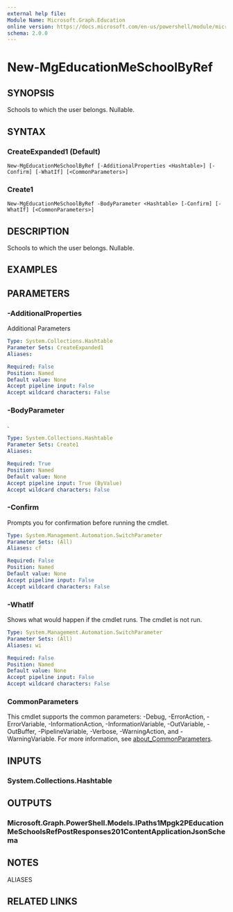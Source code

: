 ```yaml
---
external help file:
Module Name: Microsoft.Graph.Education
online version: https://docs.microsoft.com/en-us/powershell/module/microsoft.graph.education/new-mgeducationmeschoolbyref
schema: 2.0.0
---
```


# New-MgEducationMeSchoolByRef

## SYNOPSIS
Schools to which the user belongs.
Nullable.

## SYNTAX

### CreateExpanded1 (Default)
```
New-MgEducationMeSchoolByRef [-AdditionalProperties <Hashtable>] [-Confirm] [-WhatIf] [<CommonParameters>]
```

### Create1
```
New-MgEducationMeSchoolByRef -BodyParameter <Hashtable> [-Confirm] [-WhatIf] [<CommonParameters>]
```

## DESCRIPTION
Schools to which the user belongs.
Nullable.

## EXAMPLES

## PARAMETERS

### -AdditionalProperties
Additional Parameters

```yaml
Type: System.Collections.Hashtable
Parameter Sets: CreateExpanded1
Aliases:

Required: False
Position: Named
Default value: None
Accept pipeline input: False
Accept wildcard characters: False
```

### -BodyParameter
.

```yaml
Type: System.Collections.Hashtable
Parameter Sets: Create1
Aliases:

Required: True
Position: Named
Default value: None
Accept pipeline input: True (ByValue)
Accept wildcard characters: False
```

### -Confirm
Prompts you for confirmation before running the cmdlet.

```yaml
Type: System.Management.Automation.SwitchParameter
Parameter Sets: (All)
Aliases: cf

Required: False
Position: Named
Default value: None
Accept pipeline input: False
Accept wildcard characters: False
```

### -WhatIf
Shows what would happen if the cmdlet runs.
The cmdlet is not run.

```yaml
Type: System.Management.Automation.SwitchParameter
Parameter Sets: (All)
Aliases: wi

Required: False
Position: Named
Default value: None
Accept pipeline input: False
Accept wildcard characters: False
```

### CommonParameters
This cmdlet supports the common parameters: -Debug, -ErrorAction, -ErrorVariable, -InformationAction, -InformationVariable, -OutVariable, -OutBuffer, -PipelineVariable, -Verbose, -WarningAction, and -WarningVariable. For more information, see [about_CommonParameters](http://go.microsoft.com/fwlink/?LinkID=113216).

## INPUTS

### System.Collections.Hashtable

## OUTPUTS

### Microsoft.Graph.PowerShell.Models.IPaths1Mpgk2PEducationMeSchoolsRefPostResponses201ContentApplicationJsonSchema

## NOTES

ALIASES

## RELATED LINKS

